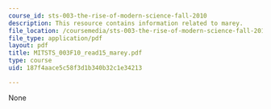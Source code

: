 ```yaml
---
course_id: sts-003-the-rise-of-modern-science-fall-2010
description: This resource contains information related to marey.
file_location: /coursemedia/sts-003-the-rise-of-modern-science-fall-2010/187f4aace5c58f3d1b340b32c1e34213_MITSTS_003F10_read15_marey.pdf
file_type: application/pdf
layout: pdf
title: MITSTS_003F10_read15_marey.pdf
type: course
uid: 187f4aace5c58f3d1b340b32c1e34213

---
```

None